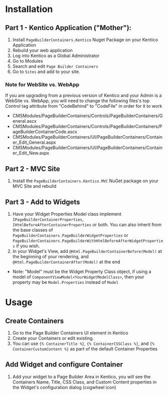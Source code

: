 # Installation
## Part 1 - Kentico Application ("Mother"):

1. Install `PageBuilderContainers.Kentico` Nuget Package on your Kentico Application
1. Rebuild your web application
1. Log into Kentico as a Global Administrator
1. Go to Modules
1. Search and edit `Page Builder Containers`
1. Go to `Sites` and add to your site.

### Note for WebSite vs. WebApp
If you are upgrading from a previous version of Kentico and your Admin is a WebSite vs. WebApp, you will need to change the following files's top Control tag attribute from "CodeBehind" to "CodeFile" in order for it to work

* CMSModules/PageBuilderContainers/Controls/PageBuilderContainers/General.ascx
* CMSModules/PageBuilderContainers/Controls/PageBuilderContainers/PageBuilderContainerCode.ascx
* CMSModules/PageBuilderContainers/UI/PageBuilderContainers/Container_Edit_General.aspx
* CMSModules/PageBuilderContainers/UI/PageBuilderContainers/Container_Edit_New.aspx

## Part 2 - MVC Site

1. Install the `PageBuilderContainers.Kentico.MVC` NuGet package on your MVC Site and rebuild

## Part 3 - Add to Widgets
1. Have your Widget Properties Model class implement `IPageBuilderContainerProperties`, `IHtmlBeforeAfterContainerProperties` or both.  You can also inherit from the base classes of `PageBuilderContainers.PageBuilderWidgetProperties` or `PageBuilderContainers.PageBuilderWithHtmlBeforeAfterWidgetProperties` if you wish. 
1. In your Widget's View, add `@Html.PageBuilderContainerBefore(Model)` at the beginning of your rendering, and `@Html.PageBuilderContainerAfter(Model)` at the end
- Note: "Model" must be the Widget Property Class object, if using a model of `ComponentViewModel<YourWidgetModelClass>`, then your property may be `Model.Properties` instead of `Model`

# Usage
## Create Containers
1. Go to the Page Builder Containers UI element in Kentico
1. Create your Containers or edit existing. 
1. You can use `{% ContainerTitle %}`, `{% ContainerCSSClass %}`, and `{% ContainerCustomContent %}` as part of the default Container Properties

## Add Widget and configure Container
1. Add your widget to a Page Builder Area in Kentico, you will see the Containers Name, Title, CSS Class, and Custom Content properties in the Widget's configuration dialog (cogwheel icon)
